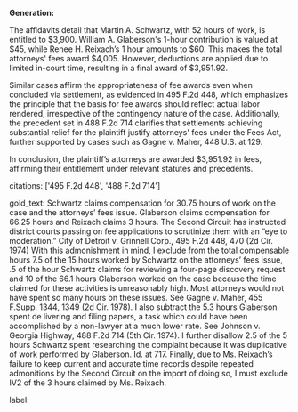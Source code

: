 **Generation:**

The affidavits detail that Martin A. Schwartz, with 52 hours of work, is entitled to $3,900. William A. Glaberson's 1-hour contribution is valued at $45, while Renee H. Reixach’s 1 hour amounts to $60. This makes the total attorneys' fees award $4,005. However, deductions are applied due to limited in-court time, resulting in a final award of $3,951.92.

Similar cases affirm the appropriateness of fee awards even when concluded via settlement, as evidenced in 495 F.2d 448, which emphasizes the principle that the basis for fee awards should reflect actual labor rendered, irrespective of the contingency nature of the case. Additionally, the precedent set in 488 F.2d 714 clarifies that settlements achieving substantial relief for the plaintiff justify attorneys' fees under the Fees Act, further supported by cases such as Gagne v. Maher, 448 U.S. at 129.

In conclusion, the plaintiff’s attorneys are awarded $3,951.92 in fees, affirming their entitlement under relevant statutes and precedents.

citations: ['495 F.2d 448', '488 F.2d 714']

gold_text: Schwartz claims compensation for 30.75 hours of work on the case and the attorneys’ fees issue. Glaberson claims compensation for 66.25 hours and Reixach claims 3 hours. The Second Circuit has instructed district courts passing on fee applications to scrutinize them with an “eye to moderation.” City of Detroit v. Grinnell Corp., 495 F.2d 448, 470 (2d Cir. 1974) With this admonishment in mind, I exclude from the total compensable hours 7.5 of the 15 hours worked by Schwartz on the attorneys’ fees issue, .5 of the hour Schwartz claims for reviewing a four-page discovery request and 10 of the 66.1 hours Glaberson worked on the case because the time claimed for these activities is unreasonably high. Most attorneys would not have spent so many hours on these issues. See Gagne v. Maher, 455 F.Supp. 1344, 1349 (2d Cir. 1978). I also subtract the 5.3 hours Glaberson spent de livering and filing papers, a task which could have been accomplished by a non-lawyer at a much lower rate. See Johnson v. Georgia Highway, 488 F.2d 714 (5th Cir. 1974). I further disallow 2.5 of the 5 hours Schwartz spent researching the complaint because it was duplicative of work performed by Glaberson. Id. at 717. Finally, due to Ms. Reixach’s failure to keep current and accurate time records despite repeated admonitions by the Second Circuit on the import of doing so, I must exclude IV2 of the 3 hours claimed by Ms. Reixach.

label: 